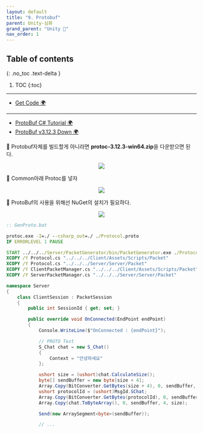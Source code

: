 ```yaml
---
layout: default
title: "9. Protobuf"
parent: Unity-심화
grand_parent: "Unity 🎡"
nav_order: 1
---
```


## Table of contents
{: .no_toc .text-delta }

1. TOC
{:toc}

---

* [Get Code 🌍](https://github.com/EasyCoding-7/UnityPortfolio/tree/9.Protobuf)

---

* [ProtoBuf C# Tutorial 🌍](https://developers.google.com/protocol-buffers/docs/csharptutorial)
* [ProtoBuf v3.12.3 Down 🌍](https://github.com/protocolbuffers/protobuf/releases/tag/v3.12.3)

🦝 Protobuf자체를 빌드할게 아니라면 **protoc-3.12.3-win64.zip**을 다운받으면 된다.

<p align="center">
  <img src="https://taehyungs-programming-blog.github.io/blog/assets/images/csharp/unity-adv/unity-adv-9-1.png"/>
</p>

🦝 Common아래 Protoc를 넣자

<p align="center">
  <img src="https://taehyungs-programming-blog.github.io/blog/assets/images/csharp/unity-adv/unity-adv-9-2.png"/>
</p>

🦝 ProtoBuf의 사용을 위해선 NuGet의 설치가 필요하다.

<p align="center">
  <img src="https://taehyungs-programming-blog.github.io/blog/assets/images/csharp/unity-adv/unity-adv-9-3.png"/>
</p>

```bat
:: GenProto.bat

protoc.exe -I=./ --csharp_out=./ ./Protocol.proto 
IF ERRORLEVEL 1 PAUSE

START ../../../Server/PacketGenerator/bin/PacketGenerator.exe ./Protocol.proto
XCOPY /Y Protocol.cs "../../../Client/Assets/Scripts/Packet"
XCOPY /Y Protocol.cs "../../../Server/Server/Packet"
XCOPY /Y ClientPacketManager.cs "../../../Client/Assets/Scripts/Packet"
XCOPY /Y ServerPacketManager.cs "../../../Server/Server/Packet"
```

```csharp
namespace Server
{
	class ClientSession : PacketSession
	{
		public int SessionId { get; set; }

		public override void OnConnected(EndPoint endPoint)
		{
			Console.WriteLine($"OnConnected : {endPoint}");

			// PROTO Test
			S_Chat chat = new S_Chat()
			{
				Context = "안녕하세요"
			};

			ushort size = (ushort)chat.CalculateSize();
			byte[] sendBuffer = new byte[size + 4];
			Array.Copy(BitConverter.GetBytes(size + 4), 0, sendBuffer, 0, sizeof(ushort));
			ushort protocolId = (ushort)MsgId.SChat;
			Array.Copy(BitConverter.GetBytes(protocolId), 0, sendBuffer, 2, sizeof(ushort));
			Array.Copy(chat.ToByteArray(), 0, sendBuffer, 4, size);

			Send(new ArraySegment<byte>(sendBuffer));

            // ...
```

